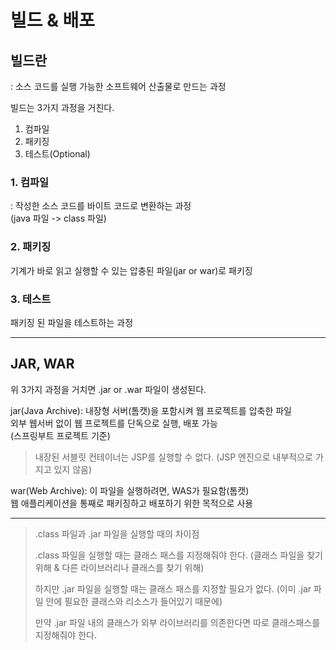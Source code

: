 # 빌드 & 배포

## 빌드란
: 소스 코드를 실행 가능한 소프트웨어 산출물로 만드는 과정

빌드는 3가지 과정을 거친다.
1. 컴파일
2. 패키징
3. 테스트(Optional)

### 1. 컴파일
: 작성한 소스 코드를 바이트 코드로 변환하는 과정  
(java 파일 -> class 파일)

### 2. 패키징

기계가 바로 읽고 실행할 수 있는 압충된 파일(jar or war)로 패키징

### 3. 테스트

패키징 된 파일을 테스트하는 과정

---

## JAR, WAR

위 3가지 과정을 거치면 .jar or .war 파일이 생성된다.

jar(Java Archive): 내장형 서버(톰캣)을 포함시켜 웹 프로젝트를 압축한 파일  
외부 웹서버 없이 웹 프로젝트를 단독으로 실행, 배포 가능  
(스프링부트 프로젝트 기준)

> 내장된 서블릿 컨테이너는 JSP를 실행할 수 없다. (JSP 엔진으로 내부적으로 가지고 있지 않음)

war(Web Archive): 이 파일을 실행하려면, WAS가 필요함(톰캣)  
웹 애플리케이션을 통째로 패키징하고 배포하기 위한 목적으로 사용

---

> .class 파일과 .jar 파일을 실행할 때의 차이점
> 
> .class 파일을 실행할 때는 클래스 패스를 지정해줘야 한다.
> (클래스 파일을 찾기 위해 & 다른 라이브러리나 클래스를 찾기 위해)
> 
> 하지만 .jar 파일을 실행할 때는 클래스 패스를 지정할 필요가 없다.
> (이미 .jar 파일 안에 필요한 클래스와 리소스가 들어있기 때문에)
> 
> 만약 .jar 파일 내의 클래스가 외부 라이브러리를 의존한다면 따로 클래스패스를 지정해줘야 한다.